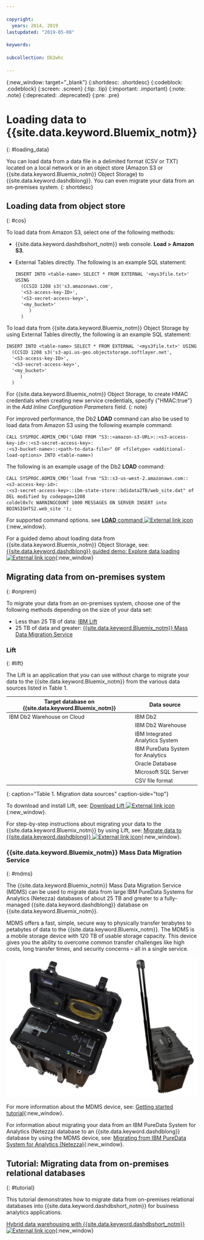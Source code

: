 ```yaml
---

copyright:
  years: 2014, 2019
lastupdated: "2019-05-08"

keywords:

subcollection: Db2whc

---
```


<!-- Attribute definitions --> 
{:new_window: target="_blank"}
{:shortdesc: .shortdesc}
{:codeblock: .codeblock}
{:screen: .screen}
{:tip: .tip}
{:important: .important}
{:note: .note}
{:deprecated: .deprecated}
{:pre: .pre}

# Loading data to {{site.data.keyword.Bluemix_notm}}
{: #loading_data}

You can load data from a data file in a delimited format (CSV or TXT) located on a local network or in an object store (Amazon S3 or {{site.data.keyword.Bluemix_notm}} Object Storage) to {{site.data.keyword.dashdblong}}. You can even migrate your data from an on-premises system.
{: shortdesc}

## Loading data from object store
{: #cos}

To load data from Amazon S3, select one of the following methods:
  * {{site.data.keyword.dashdbshort_notm}} web console. **Load > Amazon S3**. 
  * External Tables directly. The following is an example SQL statement:

    ```
    INSERT INTO <table-name> SELECT * FROM EXTERNAL '<mys3file.txt>' USING
      (CCSID 1208 s3('s3.amazonaws.com', 
      '<S3-access-key-ID>',
      '<S3-secret-access-key>', 
      '<my_bucket>'
         )
      )      
    ```

To load data from {{site.data.keyword.Bluemix_notm}} Object Storage by using External Tables directly, the following is an example SQL statement:

```
INSERT INTO <table-name> SELECT * FROM EXTERNAL '<mys3file.txt>' USING
  (CCSID 1208 s3('s3-api.us-geo.objectstorage.softlayer.net', 
  '<S3-access-key-ID>',
  '<S3-secret-access-key>', 
  '<my_bucket>'
     )
  )      
```

For {{site.data.keyword.Bluemix_notm}} Object Storage, to create HMAC credentials when creating new service credentials, specify {"HMAC:true"} in the *Add Inline Configuration Parameters* field.
{: note}

For improved performance, the Db2 **LOAD** command can also be used to load data from Amazon S3 using the following example command:

```
CALL SYSPROC.ADMIN_CMD('LOAD FROM "S3::<amazon-s3-URL>::<s3-access-key-id>::<s3-secret-access-key>:
:<s3-bucket-name>::<path-to-data-file>" OF <filetype> <additional-load-options> INTO <table-name>)
```

The following is an example usage of the Db2 **LOAD** command:

```
CALL SYSPROC.ADMIN_CMD('load from "S3::s3-us-west-2.amazonaws.com::<s3-access-key-id>:
:<s3-secret-access-key>::ibm-state-store::bdidata2TB/web_site.dat" of DEL modified by codepage=1208 
coldel0x7c WARNINGCOUNT 1000 MESSAGES ON SERVER INSERT into BDINSIGHTS2.web_site ');
```

For supported command options. see [**LOAD** command ![External link icon](../../icons/launch-glyph.svg "External link icon")](https://www.ibm.com/support/knowledgecenter/en/SSEPGG_11.1.0/com.ibm.db2.luw.admin.cmd.doc/doc/r0008305.html){:new_window}. 

For a guided demo about loading data from {{site.data.keyword.Bluemix_notm}} Object Storage, see: [{{site.data.keyword.dashdblong}} guided demo: Explore data loading ![External link icon](../../icons/launch-glyph.svg "External link icon")](https://www.ibm.com/cloud/garage/demo/try-db2-warehouse-cloud){:new_window}

## Migrating data from on-premises system
{: #onprem}

To migrate your data from an on-premises system, choose one of the following methods depending on the size of your data set:
* Less than 25 TB of data: [IBM Lift](#lift)
* 25 TB of data and greater: [{{site.data.keyword.Bluemix_notm}} Mass Data Migration Service](#mdms)

### Lift
{: #lift}

The Lift is an application that you can use without charge to migrate your data to the {{site.data.keyword.Bluemix_notm}} from the various data sources listed in Table 1. 

| Target database on {{site.data.keyword.Bluemix_notm}} | Data source |
|------------------------------|-------------|
| IBM Db2 Warehouse on Cloud   | IBM Db2 |
|                              | IBM Db2 Warehouse |
|                              | IBM Integrated Analytics System |
|                              | IBM PureData System for Analytics |
|                              | Oracle Database |
|                              | Microsoft SQL Server |
|                              | CSV file format |
{: caption="Table 1. Migration data sources" caption-side="top"}

To download and install Lift, see: [Download Lift ![External link icon](../../icons/launch-glyph.svg "External link icon")](https://www.lift-cli.cloud.ibm.com/#download){:new_window}.

For step-by-step instructions about migrating your data to the {{site.data.keyword.Bluemix_notm}} by using Lift, see: [Migrate data to {{site.data.keyword.dashdblong}} ![External link icon](../../icons/launch-glyph.svg "External link icon")](https://www.lift-cli.cloud.ibm.com/#docs){:new_window}.

### {{site.data.keyword.Bluemix_notm}} Mass Data Migration Service
{: #mdms}

The {{site.data.keyword.Bluemix_notm}} Mass Data Migration Service (MDMS) can be used to migrate data from large IBM PureData Systems for Analytics (Netezza) databases of about 25 TB and greater to a fully-managed {{site.data.keyword.dashdblong}} database on {{site.data.keyword.Bluemix_notm}}.

MDMS offers a fast, simple, secure way to physically transfer terabytes to petabytes of data to the {{site.data.keyword.Bluemix_notm}}. The MDMS is a mobile storage device with 120 TB of usable storage capacity. This device gives you the ability to overcome common transfer challenges like high costs, long transfer times, and security concerns – all in a single service.

![View of the Mass Data Migration Service device](images/mdms.svg)

For more information about the MDMS device, see: [Getting started tutorial](/docs/infrastructure/mass-data-migration?topic=mass-data-migration-getting-started-tutorial#getting-started-with-ibm-cloud-mass-data-migration){:new_window}.

For information about migrating your data from an IBM PureData System for Analytics (Netezza) database to an {{site.data.keyword.dashdblong}} database by using the MDMS device, see: [Migrating from IBM PureData System for Analytics (Netezza)](/docs/services/Db2whc/connecting?topic=Db2whc-pda#pda){:new_window}.

## Tutorial: Migrating data from on-premises relational databases
{: #tutorial}

This tutorial demonstrates how to migrate data from on-premises relational databases into {{site.data.keyword.dashdbshort_notm}} for business analytics applications. 

[Hybrid data warehousing with {{site.data.keyword.dashdbshort_notm}} ![External link icon](../../icons/launch-glyph.svg "External link icon")](https://www.ibm.com/cloud/garage/tutorials/ibm-db2-warehouse-on-cloud/hybrid-data-warehousing-with-db-2-warehouse-on-cloud){:new_window}

